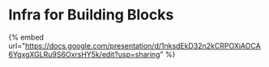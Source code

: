 # Infra for Building Blocks



{% embed url="https://docs.google.com/presentation/d/1nksdEkD32n2kCRPOXiAOCA6YgxgXGLRu9S6OxrsHY5k/edit?usp=sharing" %}

